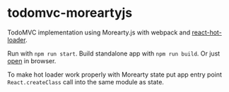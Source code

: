 todomvc-moreartyjs
==================

TodoMVC implementation using Morearty.js with webpack and [react-hot-loader](https://github.com/gaearon/react-hot-loader).

Run with `npm run start`. Build standalone app with `npm run build`. Or just [open](https://rawgit.com/moreartyjs/todomvc-moreartyjs/master/index.html) in browser.

To make hot loader work properly with Morearty state put app entry point `React.createClass` call into the same module as state.
